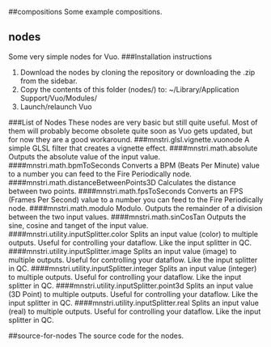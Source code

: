 ##compositions
Some example compositions.

## nodes
Some very simple nodes for Vuo.
###Installation instructions
<ol>
  <li>Download the nodes by cloning the repository or downloading the .zip from the sidebar.</li>
  <li>Copy the contents of this folder (nodes/) to: ~/Library/Application Support/Vuo/Modules/</li>
  <li>Launch/relaunch Vuo</li>
</ol>
###List of Nodes
These nodes are very basic but still quite useful. Most of them will probably become obsolete quite soon as Vuo gets updated, but for now they are a good workaround.
###mnstri.glsl.vignette.vuonode
A simple GLSL filter that creates a vignette effect.
####mnstri.math.absolute
Outputs the absolute value of the input value.
####mnstri.math.bpmToSeconds
Converts a BPM (Beats Per Minute) value to a number you can feed to the Fire Periodically node.
####mnstri.math.distanceBetweenPoints3D
Calculates the distance between two points.
####mnstri.math.fpsToSeconds
Converts an FPS (Frames Per Second) value to a number you can feed to the Fire Periodically node.
####mnstri.math.modulo
Modulo. Outputs the remainder of a division between the two input values.
####mnstri.math.sinCosTan
Outputs the sine, cosine and tanget of the input value.
####mnstri.utility.inputSplitter.color
Splits an input value (color) to multiple outputs. Useful for controlling your dataflow. Like the input splitter in QC.
####mnstri.utility.inputSplitter.image
Splits an input value (image) to multiple outputs. Useful for controlling your dataflow. Like the input splitter in QC.
####mnstri.utility.inputSplitter.integer
Splits an input value (integer) to multiple outputs. Useful for controlling your dataflow. Like the input splitter in QC.
####mnstri.utility.inputSplitter.point3d
Splits an input value (3D Point) to multiple outputs. Useful for controlling your dataflow. Like the input splitter in QC.
####mnstri.utility.inputSplitter.real
Splits an input value (real) to multiple outputs. Useful for controlling your dataflow. Like the input splitter in QC.

##source-for-nodes
The source code for the nodes.
